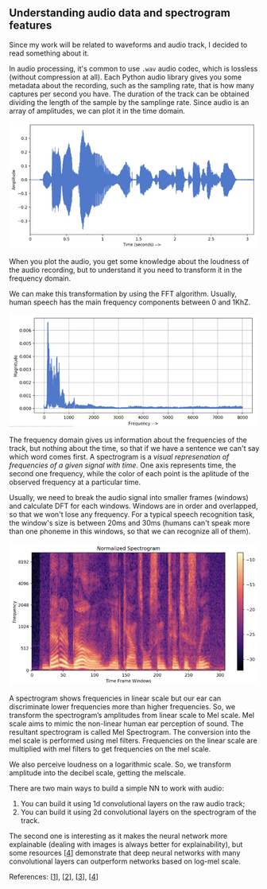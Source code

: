 ## Understanding audio data and spectrogram features

Since my work will be related to waveforms and audio track, I decided to read something about it. 

In audio processing, it's common to use `.wav` audio codec, which is lossless (without compression at all). Each Python audio library gives you some metadata about the recording, such as the sampling rate, that is how many captures per second you have. The duration of the track can be obtained dividing the length of the sample by the samplinge rate. Since audio is an array of amplitudes, we can plot it in the time domain. 

![Time domain](./img/1_sTUfsLKs_HKilWWvPeTQ4A.png)

When you plot the audio, you get some knowledge about the loudness of the audio recording, but to understand it you need to transform it in the frequency domain. 

We can make this transformation by using the FFT algorithm. Usually, human speech has the main frequency components between $0$ and $1\text{KhZ}$.

![Frequency domain](./img/1_InwvRJS3osIIdk1_I0b3IA.png)

The frequency domain gives us information about the frequencies of the track, but nothing about the time, so that if we have a sentence we can't say which word comes first. A spectrogram is a _visual represenation of frequencies of a given signal with time_. One axis represents time, the second one frequency, while the color of each point is the aplitude of the observed frequency at a particular time. 

Usually, we need to break the audio signal into smaller frames (windows) and calculate DFT for each windows. Windows are in order and overlapped, so that we won't lose any frequency. For a typical speech recognition task, the window's size is between $20\text{ms}$ and $30\text{ms}$ (humans can't speak more than one phoneme in this windows, so that we can recognize all of them). 

![Spectrogram](./img/1_V2mgZ7y0ngd3q4DZ01xkEQ.png)

A spectrogram shows frequencies in linear scale but our ear can discriminate lower frequencies more than higher frequencies. So, we transform the spectrogram’s amplitudes from linear scale to Mel scale. Mel scale aims to mimic the non-linear human ear perception of sound. The resultant spectrogram is called Mel Spectrogram. The conversion into the mel scale is performed using mel filters. Frequencies on the linear scale are multiplied with mel filters to get frequencies on the mel scale.

We also perceive loudness on a logarithmic scale. So, we transform amplitude into the decibel scale, getting the melscale.

There are two main ways to build a simple NN to work with audio:

1. You can build it using 1d convolutional layers on the raw audio track;
2. You can build it using 2d convolutional layers on the spectrogram of the track. 

The second one is interesting as it makes the neural network more explainable (dealing with images is always better for explainability), but some resources [[4](https://arxiv.org/abs/1610.00087)] demonstrate that deep neural networks with many convolutional layers can outperform networks based on log-mel scale.


References: [[1](https://towardsdatascience.com/understanding-audio-data-fourier-transform-fft-spectrogram-and-speech-recognition-a4072d228520)], [[2](https://en.wikipedia.org/wiki/WAV)], [[3](https://medium.com/@hasithsura/audio-classification-d37a82d6715)], [[4](https://arxiv.org/abs/1610.00087)]